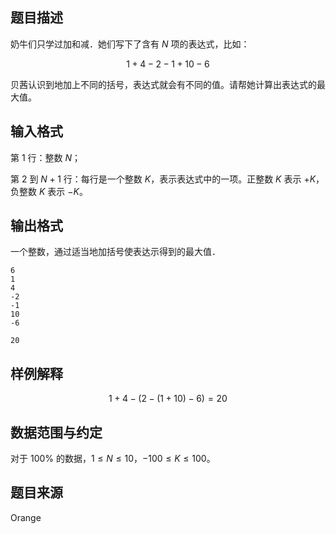 ## 题目描述

奶牛们只学过加和减．她们写下了含有 $N$ 项的表达式，比如：

$$
1+4-2-1+10-6
$$

贝茜认识到地加上不同的括号，表达式就会有不同的值。请帮她计算出表达式的最大值。

## 输入格式

第 $1$ 行：整数 $N$；

第 $2$ 到 $N+1$ 行：每行是一个整数 $K$，表示表达式中的一项。正整数 $K$ 表示 $+K$，负整数 $K$ 表示 $-K$。

## 输出格式

一个整数，通过适当地加括号使表达示得到的最大值．

```input1
6
1
4
-2
-1
10
-6
```

```output1
20
```

## 样例解释

$$
1+4 -(2- (1+ 10) -6)=20
$$

## 数据范围与约定

对于 $100\%$ 的数据，$1 ≤ N ≤ 10$，$-100 ≤ K ≤ 100$。

## 题目来源

Orange


